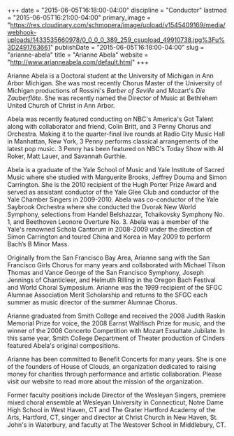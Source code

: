 +++
date = "2015-06-05T16:18:00-04:00"
discipline = "Conductor"
lastmod = "2015-06-05T16:21:00-04:00"
primary_image = "https://res.cloudinary.com/schmopera/image/upload/v1545409169/media/webhook-uploads/1433535660978/0_0_0_0_389_259_csupload_49910738.jpg%3Fu%3D2491763661"
publishDate = "2015-06-05T16:18:00-04:00"
slug = "arianne-abela"
title = "Arianne Abela"
website = "http://www.arianneabela.com/default.html"
+++

Arianne Abela is a Doctoral student at the University of Michigan in Ann Arbor Michigan. She was most recently Chorus Master of the University of Michigan productions of Rossini's *Barber of Seville* and Mozart's *Die Zauberflöte*. She was recently named the Director of Music at Bethlehem United Church of Christ in Ann Arbor. 

Abela was recently featured conducting on NBC's America's Got Talent along with collaborator and friend, Colin Britt, and 3 Penny Chorus and Orchestra. Making it to the quarter-final live rounds at Radio City Music Hall in Manhattan, New York, 3 Penny performs classical arrangements of the latest pop music. 3 Penny has been featured on NBC's Today Show with Al Roker, Matt Lauer, and Savannah Gurthie. 

Abela is a graduate of the Yale School of Music and Yale Institute of Sacred Music where she studied with Marguerite Brooks, Jeffrey Douma and Simon Carrington. She is the 2010 recipient of the Hugh Porter Prize Award and served as assistant conductor of the Yale Glee Club and conductor of the Yale Chamber Singers in 2009-2010. Abela was co-conductor of the Yale Saybrook Orchestra where she conducted the Dvorak New World Symphony, selections from Handel Belshazzar, Tchaikovsky Symphony No. 1, and Beethoven Leonore Overture No. 3. Abela was a member of the Yale's renowned Schola Cantorum in 2008-2009 under the direction of Simon Carrington and toured China and Korea in May 2009 to perform Bach’s B Minor Mass. 

Originally from the San Francisco Bay Area, Arianne sang with the San Francisco Girls Chorus for many years and collaborated with Michael Tilson Thomas and Vance George of the San Francisco Symphony, Joseph Jennings of Chanticleer, and Helmuth Rilling in the Oregon Bach Festival and World Choral Symposium. Arianne was the 1999 recipient of the SFGC Alumnae Association Merit Scholarship and returns to the SFGC each summer as music director of the summer Alumnae Chorus.

Arianne graduated from Smith College and received the 2008 Judith Raskin Memorial Prize for voice, the 2008 Earnst Wallfisch Prize for music, and the winner of the 2008 Concerto Competition with Mozart Exsultate Jubilate. In this same year, Smith College Department of Theater production of Cinders featured Abela's original compositions.

Arianne has been committed to Benefit Concerts for many years. She is one of the founders of House of Clouds, an organization dedicated to raising money for charities through performance and artistic collaboration.  Please visit our website to read more about the mission of the organization. 

Former faculty positions include Director of the Wesleyan Singers, premiere mixed choral ensemble at Wesleyan University in Connecticut,  Notre Dame High School in West Haven, CT and The Grater Hartford Academy of the Arts, Hartford, CT, singer and director at Christ Church in New Haven, St. John's in Waterbury, and faculty at The Westover School in Middlebury, CT. 
